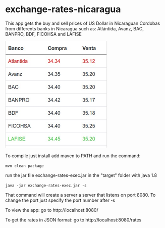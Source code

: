 # exchange-rates-nicaragua

This app gets the buy and sell prices of US Dollar in Nicaraguan Cordobas from differents banks in Nicaragua such as: Atlántida, Avanz, BAC, BANPRO, BDF, FICOHSA and LAFISE

![alt text](https://github.com/adarali/exchange-rates-nicaragua/raw/master/screen01.jpeg)

To compile just install add maven to PATH and run the command:

`mvn clean package`

run the jar file exchange-rates-exec.jar in the "target" folder with java 1.8

`java -jar exchange-rates-exec.jar -s`

That command will create a server a server that listens on port 8080.
To change the port just specify the port number after -s

To view the app: go to http://localhost:8080/

To get the rates in JSON format: go to http://localhost:8080/rates
